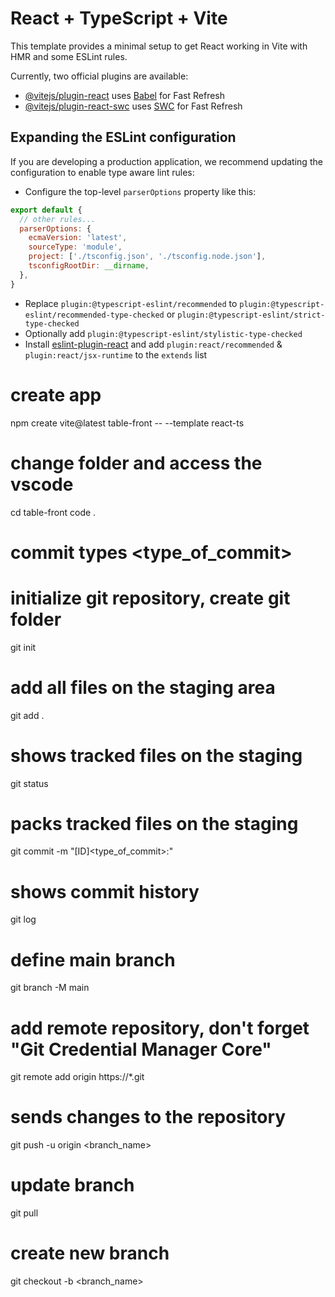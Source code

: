# React + TypeScript + Vite

This template provides a minimal setup to get React working in Vite with HMR and some ESLint rules.

Currently, two official plugins are available:

- [@vitejs/plugin-react](https://github.com/vitejs/vite-plugin-react/blob/main/packages/plugin-react/README.md) uses [Babel](https://babeljs.io/) for Fast Refresh
- [@vitejs/plugin-react-swc](https://github.com/vitejs/vite-plugin-react-swc) uses [SWC](https://swc.rs/) for Fast Refresh

## Expanding the ESLint configuration

If you are developing a production application, we recommend updating the configuration to enable type aware lint rules:

- Configure the top-level `parserOptions` property like this:

```js
export default {
  // other rules...
  parserOptions: {
    ecmaVersion: 'latest',
    sourceType: 'module',
    project: ['./tsconfig.json', './tsconfig.node.json'],
    tsconfigRootDir: __dirname,
  },
}
```

- Replace `plugin:@typescript-eslint/recommended` to `plugin:@typescript-eslint/recommended-type-checked` or `plugin:@typescript-eslint/strict-type-checked`
- Optionally add `plugin:@typescript-eslint/stylistic-type-checked`
- Install [eslint-plugin-react](https://github.com/jsx-eslint/eslint-plugin-react) and add `plugin:react/recommended` & `plugin:react/jsx-runtime` to the `extends` list

# create app
npm create vite@latest table-front -- --template react-ts
# change folder and access the vscode
cd table-front
code .

# commit types <type_of_commit>


# initialize git repository, create git folder
git init
# add all files on the staging area
git add .
# shows tracked files on the staging
git status
# packs tracked files on the staging
git commit -m "[ID]<type_of_commit>:<message>"
# shows commit history
git log
# define main branch
git branch -M main
# add remote repository, don't forget "Git Credential Manager Core"
git remote add origin https://*.git
# sends changes to the repository
git push -u origin <branch_name>
# update branch
git pull
# create new branch
git checkout -b <branch_name>